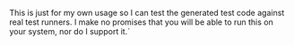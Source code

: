 This is just for my own usage so I can test the generated test code against real test runners. I make no promises that you will be able to run this on your system, nor do I support it.`
